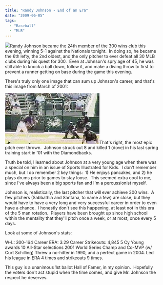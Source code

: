 ```yaml
---
title: "Randy Johnson - End of an Era"
date: "2009-06-05"
tags:
  - "Baseball"
  - "MLB"
---
```


![](images/randy-johnson-giants-iconphotostwo257270-mlb-giants-at.jpg)Randy Johnson became the 24th member of the 300 wins club this evening, winning 5-1 against the Nationals tonight.  In doing so, he became the 6th lefty, the 2nd oldest, and the only pitcher to ever defeat all 30 MLB clubs during his quest for 300.  Even at Johnson's spry age of 45, he was still able to knock a ball down, follow it, and make a diving throw to first to prevent a runner getting on base during the game this evening.

There's truly only one image that can sum up Johnson's career, and that's this image from March of 2001:

![](images/rjohnsonbird.jpg)That's right, the most epic pitch ever thrown.  Johnson struck out 8 and killed 1 (dove) in his last spring training start in '01 with the Diamondbacks.

Truth be told, I learned about Johnson at a very young age when there was a special on him in an issue of Sports Illustrated for Kids.  I don't remember much, but I do remember 2 key things:  1) He enjoys pancakes, and 2) he plays drums prior to games to stay loose.  This seemed extra cool to me, since I've always been a big sports fan and I'm a percussionist myself.

Johnson is, realistically, the last pitcher that will ever achieve 300 wins.  A few pitchers (Sabbathia and Santana, to name a few) are close, but they would have to have a very long and very successful career in order to even have a chance.  I honestly don't see this happening, at least not in this era of the 5 man rotation.  Players have been brought up since high school within the mentality that they'll pitch once a week, or at most, once every 5 days.

Look at some of Johnson's stats:

W-L: 300-164 Career ERA: 3.29 Career Strikeouts: 4,845 5 Cy Young awards 10 All-Star selections 2001 World Series Champ and Co-MVP (w/ Curt Schilling) Threw a no-hitter in 1990, and a perfect game in 2004. Led his league in ERA 4 times and strikeouts 9 times.

This guy is a unanimous 1st ballot Hall of Famer, in my opinion.  Hopefully the voters don't act stupid when the time comes, and give Mr. Johnson the respect he deserves.
